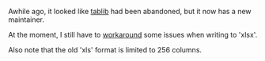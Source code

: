 Awhile ago, it looked like [tablib](http://python-tablib.org/) had been abandoned, but it now has a new maintainer.

At the moment, I still have to [workaround](https://github.com/vinayak-mehta/tablib/issues/252#issuecomment-454395181) some issues when writing to 'xlsx'.

Also note that the old 'xls' format is limited to 256 columns.
